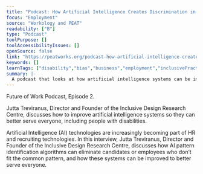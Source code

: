 ```yaml
---
title: "Podcast: How Artificial Intelligence Creates Discrimination in #HR & #Recruiting"
focus: "Employment"
source: "Workology and PEAT"
readability: ["B"]
type: "Podcast"
toolPurpose: []
toolAccessibilityIssues: []
openSource: false
link: "https://peatworks.org/podcast-how-artificial-intelligence-creates-discrimination-in-hr-recruiting/"
keywords: []
learnTags: ["disability","bias","business","employment","inclusivePractice"]
summary: |-
  A podcast that looks at how artificial intelligence systems can be improved to better serve everyone, including people with disabilities.
---
```

Future of Work Podcast, Episode 2.

Jutta Treviranus, Director and Founder of the Inclusive Design Research Centre, discusses how to improve artificial intelligence systems so they can better serve everyone, including people with disabilities.

Artificial Intelligence (AI) technologies are increasingly becoming part of HR and recruiting technologies. In this interview, Jutta Treviranus, Director and Founder of the Inclusive Design Research Centre, discusses how AI pattern identification algorithms can eliminate candidates or employees who don’t fit the common pattern, and how these systems can be improved to better serve everyone.
